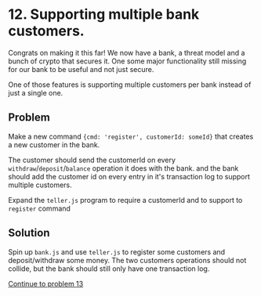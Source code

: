 # 12. Supporting multiple bank customers.

Congrats on making it this far! We now have a bank, a threat model and a bunch of crypto that secures it.
One some major functionality still missing for our bank to be useful and not just secure.

One of those features is supporting multiple customers per bank instead of just a single one.

## Problem

Make a new command `{cmd: 'register', customerId: someId}` that creates a new customer in the bank.

The customer should send the customerId on every `withdraw`/`deposit`/`balance` operation it does with the bank.
and the bank should add the customer id on every entry in it's transaction log to support multiple customers.

Expand the `teller.js` program to require a customerId and to support to `register` command

## Solution

Spin up `bank.js` and use `teller.js` to register some customers and deposit/withdraw some money.
The two customers operations should not collide, but the bank should still only have one transaction log.

[Continue to problem 13](13.md)

